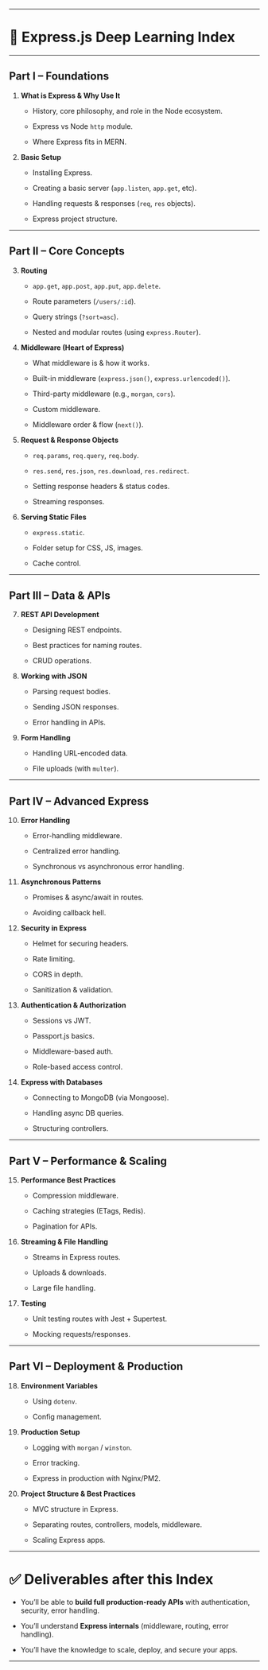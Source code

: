 

---

# 📖 Express.js Deep Learning Index

---

## **Part I – Foundations**

1. **What is Express & Why Use It**
    
    - History, core philosophy, and role in the Node ecosystem.
        
    - Express vs Node `http` module.
        
    - Where Express fits in MERN.
        
2. **Basic Setup**
    
    - Installing Express.
        
    - Creating a basic server (`app.listen`, `app.get`, etc).
        
    - Handling requests & responses (`req`, `res` objects).
        
    - Express project structure.
        

---

## **Part II – Core Concepts**

3. **Routing**
    
    - `app.get`, `app.post`, `app.put`, `app.delete`.
        
    - Route parameters (`/users/:id`).
        
    - Query strings (`?sort=asc`).
        
    - Nested and modular routes (using `express.Router`).
        
4. **Middleware (Heart of Express)**
    
    - What middleware is & how it works.
        
    - Built-in middleware (`express.json()`, `express.urlencoded()`).
        
    - Third-party middleware (e.g., `morgan`, `cors`).
        
    - Custom middleware.
        
    - Middleware order & flow (`next()`).
        
5. **Request & Response Objects**
    
    - `req.params`, `req.query`, `req.body`.
        
    - `res.send`, `res.json`, `res.download`, `res.redirect`.
        
    - Setting response headers & status codes.
        
    - Streaming responses.
        
6. **Serving Static Files**
    
    - `express.static`.
        
    - Folder setup for CSS, JS, images.
        
    - Cache control.
        

---

## **Part III – Data & APIs**

7. **REST API Development**
    
    - Designing REST endpoints.
        
    - Best practices for naming routes.
        
    - CRUD operations.
        
8. **Working with JSON**
    
    - Parsing request bodies.
        
    - Sending JSON responses.
        
    - Error handling in APIs.
        
9. **Form Handling**
    
    - Handling URL-encoded data.
        
    - File uploads (with `multer`).
        

---

## **Part IV – Advanced Express**

10. **Error Handling**
    
    - Error-handling middleware.
        
    - Centralized error handling.
        
    - Synchronous vs asynchronous error handling.
        
11. **Asynchronous Patterns**
    
    - Promises & async/await in routes.
        
    - Avoiding callback hell.
        
12. **Security in Express**
    
    - Helmet for securing headers.
        
    - Rate limiting.
        
    - CORS in depth.
        
    - Sanitization & validation.
        
13. **Authentication & Authorization**
    
    - Sessions vs JWT.
        
    - Passport.js basics.
        
    - Middleware-based auth.
        
    - Role-based access control.
        
14. **Express with Databases**
    
    - Connecting to MongoDB (via Mongoose).
        
    - Handling async DB queries.
        
    - Structuring controllers.
        

---

## **Part V – Performance & Scaling**

15. **Performance Best Practices**
    
    - Compression middleware.
        
    - Caching strategies (ETags, Redis).
        
    - Pagination for APIs.
        
16. **Streaming & File Handling**
    
    - Streams in Express routes.
        
    - Uploads & downloads.
        
    - Large file handling.
        
17. **Testing**
    
    - Unit testing routes with Jest + Supertest.
        
    - Mocking requests/responses.
        

---

## **Part VI – Deployment & Production**

18. **Environment Variables**
    
    - Using `dotenv`.
        
    - Config management.
        
19. **Production Setup**
    
    - Logging with `morgan` / `winston`.
        
    - Error tracking.
        
    - Express in production with Nginx/PM2.
        
20. **Project Structure & Best Practices**
    
    - MVC structure in Express.
        
    - Separating routes, controllers, models, middleware.
        
    - Scaling Express apps.
        

---

# ✅ Deliverables after this Index

- You’ll be able to **build full production-ready APIs** with authentication, security, error handling.
    
- You’ll understand **Express internals** (middleware, routing, error handling).
    
- You’ll have the knowledge to scale, deploy, and secure your apps.
    

---
